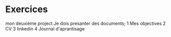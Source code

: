 # Exercices
mon deuxième project
 Je dois presanter des documents;
 1 Mes objectives 
 2 CV
 3 linkedin
 4 Journal d'aprantisage 
